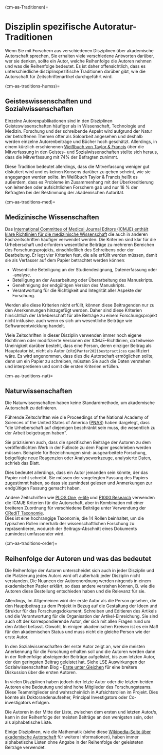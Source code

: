 (cm-aa-Traditionen)=
# Disziplin spezifische Autoratur-Traditionen

Wenn Sie mit Forschern aus verschiedenen Disziplinen über akademische Autorschaft sprechen, Sie erhalten viele verschiedene Antworten darüber, wer sie denken, sollte ein Autor, welche Reihenfolge die Autoren nehmen und was die Reihenfolge bedeutet. Es ist daher offensichtlich, dass es unterschiedliche disziplinspezifische Traditionen darüber gibt, wie die Autorschaft für Zeitschriftenartikel durchgeführt wird.

(cm-aa-traditions-humss)=
## Geisteswissenschaften und Sozialwissenschaften

Einzelne Autorenpublikationen sind in den Disziplinen Geisteswissenschaften häufiger als in Wissenschaft, Technologie und Medizin. Forschung und der schreibende Aspekt wird aufgrund der Natur der betroffenen Themen öfter als Soloarbeit angesehen und deshalb werden einzelne Autorenbeiträge und Bücher hoch geschätzt. Allerdings, in einem kürzlich erschienenen [Weißbuch von Taylor & Francis](https://authorservices.taylorandfrancis.com/co-authorship-in-the-humanities-and-social-sciences/) über die Mitverfassung in den Geistes- und Sozialwissenschaften stellte sich heraus, dass die Mitverfassung mit 74% der Befragten zunimmt.

Diese Tradition bedeutet allerdings, dass die Mitverfassung weniger gut diskutiert wird und es keinen Konsens darüber zu geben scheint, wie sie angegangen werden sollte. Im Weißbuch Taylor & Francis heißt es außerdem, dass es Probleme im Zusammenhang mit der Überkreditierung von leitenden oder aufsichtlichen Forschern gab und nur 18 % der Befragten bei der Bestimmung der akademischen Autorität.

(cm-aa-traditions-med)=
## Medizinische Wissenschaften
Das [International Committee of Medical Journal Editors (ICMJE) enthält klare Richtlinien für die medizinische Wissenschaft](http://www.icmje.org/recommendations/browse/roles-and-responsibilities/defining-the-role-of-authors-and-contributors.html) die auch in anderen Fachzeitschriften häufiger verwendet werden. Die Kriterien sind klar für die Urheberschaft und erfordern wesentliche Beiträge zu mehreren Bereichen des Forschungsprojekts, einschließlich des Schreibens oder der Bearbeitung. Er legt vier Kriterien fest, die alle erfüllt werden müssen, damit sie als Verfasser auf dem Papier betrachtet werden können:
* Wesentliche Beteiligung an der Studiendesignung, Datenerfassung oder -analyse.
* Beteiligung an der Ausarbeitung oder Überarbeitung des Manuskripts.
* Genehmigung der endgültigen Version des Manuskripts.
* Verantwortung für die Richtigkeit und Integrität aller Aspekte der Forschung.

Werden alle diese Kriterien nicht erfüllt, können diese Beitragenden nur zu den Anerkennungen hinzugefügt werden. Daher sind diese Kriterien hinsichtlich der Urheberschaft für alle Beiträge zu einem Forschungsprojekt nicht inklusive. auch wenn es sich um wesentliche Beiträge wie Softwareentwicklung handelt.

Viele Zeitschriften in dieser Disziplin verwenden immer noch eigene Richtlinien oder modifizierte Versionen der ICMJE-Richtlinien, da teilweise Uneinigkeit darüber besteht, dass eine Person, deren einziger Beitrag als Hauptautor ist, nicht als Autor {cite}`Panter2021bestpractices` qualifiziert wäre. Es wird angenommen, dass dies die Autorschaft ermöglichen sollte, denn um ein Papier zu schreiben, müssten Sie auch die Daten verstehen und interpretieren und somit die ersten Kriterien erfüllen.

(cm-aa-traditions-nat)=
## Naturwissenschaften
Die Naturwissenschaften haben keine Standardmethode, um akademische Autorschaft zu definieren.

Führende Zeitschriften wie die Proceedings of the National Academy of Sciences of the United States of America ([PNAS](https://blog.pnas.org/iforc.pdf)) haben dargelegt, dass "die Urheberschaft auf diejenigen beschränkt sein muss, die wesentlich zu der Arbeit beigetragen haben".

Sie präzisieren auch, dass die spezifischen Beiträge der Autoren zu dem veröffentlichten Werk in der Fußnote zu dem Papier geschrieben werden müssen. Beispiele für Bezeichnungen sind: ausgearbeitete Forschung, beigefügte neue Reagenzien oder Analysewerkzeuge, analysierte Daten, schrieb das Blatt.

Dies bedeutet allerdings, dass ein Autor jemanden sein könnte, der das Papier nicht schreibt. Sie müssen der vorgelegten Fassung des Papiers zugestimmt haben, so dass sie zumindest gelesen und Anmerkungen zur endgültigen Fassung gemacht haben.

Andere Zeitschriften wie [PLOS One](https://journals.plos.org/plosone/s/authorship), [e-life](https://reviewer.elifesciences.org/author-guide/journal-policies) und [F1000 Research](https://f1000research.com/gateways/nc3rs/for-authors/article-guidelines/research-articles) verwenden die ICMJE Kriterien für die Autorschaft, aber in Kombination mit einer breiteren Zuordnung für verschiedene Beiträge unter Verwendung der [CRediT Taxonomie](https://casrai.org/credit/).  
Dies ist eine hochrangige Taxonomie, die 14 Rollen beinhaltet, um die typischen Rollen innerhalb der wissenschaftlichen Forschung zu repräsentieren, wodurch der Beitrags-Abschnitt eines Dokuments zumindest umfassender wird.

(cm-aa-traditions-order)=
## Reihenfolge der Autoren und was das bedeutet

Die Reihenfolge der Autoren unterscheidet sich auch in jeder Disziplin und die Platzierung jedes Autors wird oft außerhalb jeder Disziplin nicht verstanden. Die Nuancen der Autorenordnung werden nirgends in einem akademischen Papier erklärt, so dass andere verstehen können, B. wie die Autoren diese Bestellung entschieden haben und die Relevanz für sie.

Allerdings, Im Allgemeinen wird der erste Autor als die Person gesehen, die den Hauptbeitrag zu dem Projekt in Bezug auf die Gestaltung der Ideen und Struktur für das Forschungsdokument, Schreiben und Editieren des Artikels und die Verantwortung für die Organisation der Artikel-Einreichung. Sie sind auch oft der korrespondierende Autor, der sich mit allen Fragen rund um den Artikel befasst. Obwohl, In einigen akademischen Kreisen ist es ein Maß für den akademischen Status und muss nicht die gleiche Person wie der erste Autor.

In den Sozialwissenschaften der erste Autor zeigt an, wer die meisten Anerkennung für die Forschung erhalten soll und die Autoren werden dann in der Reihenfolge absteigender Beiträge aufgelistet, bis zum letzten Autor, der den geringsten Beitrag geleistet hat. Siehe LSE Auswirkungen der Sozialwissenschaften Blog - [Erste unter Gleichen](https://blogs.lse.ac.uk/impactofsocialsciences/2015/06/18/first-among-equals-guidelines-authorship-credit/) für eine breitere Diskussion über die ersten Autoren.

In vielen Disziplinen haben jedoch der letzte Autor oder die letzten beiden Autoren eine Bedeutung und sind hohe Mitglieder des Forschungsteams. Diese Teammitglieder sind wahrscheinlich in Aufsichtsrollen im Projekt. Dies könnte als Doktorandenaufseher, Principal Investigators oder Co-investigators erfolgen.

Die Autoren in der Mitte der Liste, zwischen dem ersten und letzten Autor/s, kann in der Reihenfolge der meisten Beiträge an den wenigsten sein, oder als alphabetische Liste.

Einige Disziplinen, wie die Mathematik (siehe diese [Wikipedia-Seite über akademische Autorschaft](https://en.wikipedia.org/wiki/Academic_authorship) für weitere Informationen), haben immer alphabetische Listen ohne Angabe in der Reihenfolge der geleisteten Beiträge verwendet. 
